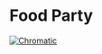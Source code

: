 # Food Party
[![Chromatic](https://github.com/kluth/food-party/actions/workflows/chromatic.yml/badge.svg?branch=master&event=push)](https://github.com/kluth/food-party/actions/workflows/chromatic.yml)
